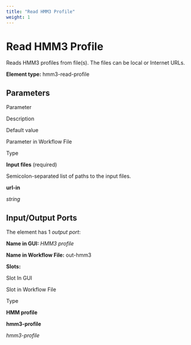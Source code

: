 ```yaml
---
title: "Read HMM3 Profile"
weight: 1
---
```



# Read HMM3 Profile

Reads HMM3 profiles from file(s). The files can be local or Internet URLs.

**Element type:** hmm3-read-profile

Parameters
----------

Parameter

Description

Default value

Parameter in Workflow File

Type

**Input files** (required)

Semicolon-separated list of paths to the input files.



**url-in**

_string_

Input/Output Ports
------------------

The element has 1 _output port_:

**Name in GUI:** _HMM3 profile_

**Name in Workflow File:** out-hmm3

**Slots:**

Slot In GUI

Slot in Workflow File

Type

**HMM profile**

**hmm3-profile**

_hmm3-profile_
